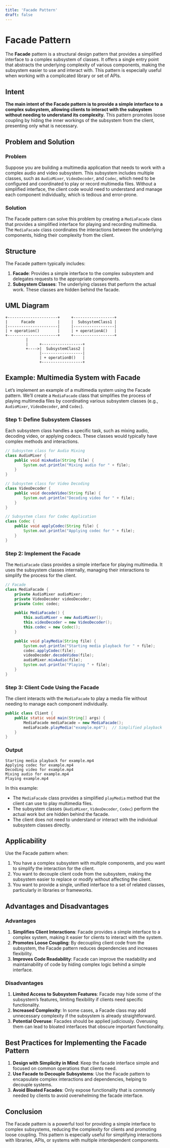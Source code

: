 ```yaml
---
title: 'Facade Pattern'
draft: false
---
```


# Facade Pattern

The **Facade** pattern is a structural design pattern that provides a simplified interface to a complex subsystem of classes. It offers a single entry point that abstracts the underlying complexity of various components, making the subsystem easier to use and interact with. This pattern is especially useful when working with a complicated library or set of APIs.

## Intent

**The main intent of the Facade pattern is to provide a simple interface to a complex subsystem, allowing clients to interact with the subsystem without needing to understand its complexity.** This pattern promotes loose coupling by hiding the inner workings of the subsystem from the client, presenting only what is necessary.

## Problem and Solution

### Problem
Suppose you are building a multimedia application that needs to work with a complex audio and video subsystem. This subsystem includes multiple classes, such as `AudioMixer`, `VideoDecoder`, and `Codec`, which need to be configured and coordinated to play or record multimedia files. Without a simplified interface, the client code would need to understand and manage each component individually, which is tedious and error-prone.

### Solution
The Facade pattern can solve this problem by creating a `MediaFacade` class that provides a simplified interface for playing and recording multimedia. The `MediaFacade` class coordinates the interactions between the underlying components, hiding their complexity from the client.

## Structure

The Facade pattern typically includes:
1. **Facade**: Provides a simple interface to the complex subsystem and delegates requests to the appropriate components.
2. **Subsystem Classes**: The underlying classes that perform the actual work. These classes are hidden behind the facade.

## UML Diagram

```
+----------------------+     +------------------+
|      Facade          |     |  SubsystemClass1 |
|----------------------|     |------------------|
| + operation()        |     | + operationA()   |
+----------------------+     +------------------+
         |
         |     +------------------+
         +---->|  SubsystemClass2 |
               |------------------|
               | + operationB()   |
               +------------------+
```

## Example: Multimedia System with Facade

Let’s implement an example of a multimedia system using the Facade pattern. We’ll create a `MediaFacade` class that simplifies the process of playing multimedia files by coordinating various subsystem classes (e.g., `AudioMixer`, `VideoDecoder`, and `Codec`).

### Step 1: Define Subsystem Classes

Each subsystem class handles a specific task, such as mixing audio, decoding video, or applying codecs. These classes would typically have complex methods and interactions.

```java
// Subsystem class for Audio Mixing
class AudioMixer {
    public void mixAudio(String file) {
        System.out.println("Mixing audio for " + file);
    }
}

// Subsystem class for Video Decoding
class VideoDecoder {
    public void decodeVideo(String file) {
        System.out.println("Decoding video for " + file);
    }
}

// Subsystem class for Codec Application
class Codec {
    public void applyCodec(String file) {
        System.out.println("Applying codec for " + file);
    }
}
```

### Step 2: Implement the Facade

The `MediaFacade` class provides a simple interface for playing multimedia. It uses the subsystem classes internally, managing their interactions to simplify the process for the client.

```java
// Facade
class MediaFacade {
    private AudioMixer audioMixer;
    private VideoDecoder videoDecoder;
    private Codec codec;

    public MediaFacade() {
        this.audioMixer = new AudioMixer();
        this.videoDecoder = new VideoDecoder();
        this.codec = new Codec();
    }

    public void playMedia(String file) {
        System.out.println("Starting media playback for " + file);
        codec.applyCodec(file);
        videoDecoder.decodeVideo(file);
        audioMixer.mixAudio(file);
        System.out.println("Playing " + file);
    }
}
```

### Step 3: Client Code Using the Facade

The client interacts with the `MediaFacade` to play a media file without needing to manage each component individually.

```java
public class Client {
    public static void main(String[] args) {
        MediaFacade mediaFacade = new MediaFacade();
        mediaFacade.playMedia("example.mp4");  // Simplified playback
    }
}
```

### Output

```plaintext
Starting media playback for example.mp4
Applying codec for example.mp4
Decoding video for example.mp4
Mixing audio for example.mp4
Playing example.mp4
```

In this example:
- The `MediaFacade` class provides a simplified `playMedia` method that the client can use to play multimedia files.
- The subsystem classes (`AudioMixer`, `VideoDecoder`, `Codec`) perform the actual work but are hidden behind the facade.
- The client does not need to understand or interact with the individual subsystem classes directly.

## Applicability

Use the Facade pattern when:
1. You have a complex subsystem with multiple components, and you want to simplify the interaction for the client.
2. You want to decouple client code from the subsystem, making the subsystem easier to replace or modify without affecting the client.
3. You want to provide a single, unified interface to a set of related classes, particularly in libraries or frameworks.

## Advantages and Disadvantages

### Advantages
1. **Simplifies Client Interactions**: Facade provides a simple interface to a complex system, making it easier for clients to interact with the system.
2. **Promotes Loose Coupling**: By decoupling client code from the subsystem, the Facade pattern reduces dependencies and increases flexibility.
3. **Improves Code Readability**: Facade can improve the readability and maintainability of code by hiding complex logic behind a simple interface.

### Disadvantages
1. **Limited Access to Subsystem Features**: Facade may hide some of the subsystem’s features, limiting flexibility if clients need specific functionality.
2. **Increased Complexity**: In some cases, a Facade class may add unnecessary complexity if the subsystem is already straightforward.
3. **Potential Overuse**: Facades should be applied judiciously. Overusing them can lead to bloated interfaces that obscure important functionality.

## Best Practices for Implementing the Facade Pattern

1. **Design with Simplicity in Mind**: Keep the facade interface simple and focused on common operations that clients need.
2. **Use Facade to Decouple Subsystems**: Use the Facade pattern to encapsulate complex interactions and dependencies, helping to decouple systems.
3. **Avoid Bloated Facades**: Only expose functionality that is commonly needed by clients to avoid overwhelming the facade interface.

## Conclusion

The Facade pattern is a powerful tool for providing a simple interface to complex subsystems, reducing the complexity for clients and promoting loose coupling. This pattern is especially useful for simplifying interactions with libraries, APIs, or systems with multiple interdependent components.